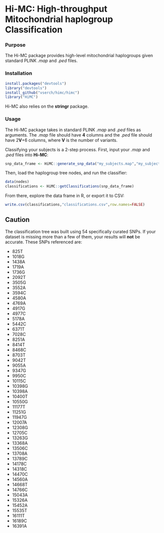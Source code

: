 # Hi-MC: High-throughput Mitochondrial haplogroup Classification
### Purpose
The Hi-MC package provides high-level mitochondrial haplogroups given standard PLINK *.map* and *.ped* files.
### Installation
```R
install.packages("devtools")
library("devtools")
install_github("vserch/himc/himc")
library("HiMC")
```
Hi-MC also relies on the **stringr** package.
### Usage
The Hi-MC package takes in standard PLINK *.map* and *.ped* files as arguments.
The *.map* file should have **4** columns and the *.ped* file should have 2**V**+6 columns, where **V** is the number of variants.

Classifying your subjects is a 2-step process. First, input your *.map* and *.ped* files into **Hi-MC**:
```R
snp_data_frame <- HiMC::generate_snp_data("my_subjects.map","my_subjects.ped")
```

Then, load the haplogroup tree nodes, and run the classifier:

```R
data(nodes)
classifications <- HiMC::getClassifications(snp_data_frame)
```

From there, explore the data frame in R, or export it to CSV:

```R
write.csv(classifications,"classifications.csv",row.names=FALSE)
```

## Caution

The classification tree was built using 54 specifically curated SNPs. If your dataset is missing more than a few of them, your results will **not** be accurate. These SNPs referenced are:

+ 825T
+ 1018G
+ 1438A
+ 1719A
+ 1736G
+ 2092T
+ 3505G
+ 3552A
+ 3594C
+ 4580A
+ 4769A
+ 4917G
+ 4977C
+ 5178A
+ 5442C
+ 6371T
+ 7028C
+ 8251A
+ 8414T
+ 8468C
+ 8703T
+ 9042T
+ 9055A
+ 9347G
+ 9950C
+ 10115C
+ 10398G
+ 10398A
+ 10400T
+ 10550G
+ 11177T
+ 11251G
+ 11947G
+ 12007A
+ 12308G
+ 12705C
+ 13263G
+ 13368A
+ 13506C
+ 13708A
+ 13789C
+ 14178C
+ 14318C
+ 14470C
+ 14560A
+ 14668T
+ 14766C
+ 15043A
+ 15326A
+ 15452A
+ 15535T
+ 16111T
+ 16189C
+ 16391A
